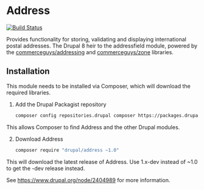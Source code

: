 Address
=======
[![Build Status](https://travis-ci.org/bojanz/address.svg?branch=8.x-1.x)](https://travis-ci.org/bojanz/address)

Provides functionality for storing, validating and displaying international postal addresses.
The Drupal 8 heir to the addressfield module, powered by the [commerceguys/addressing](https://github.com/commerceguys/addressing) and [commerceguys/zone](https://github.com/commerceguys/zone) libraries.

Installation
-------------
This module needs to be installed via Composer, which will download the required libraries.

1. Add the Drupal Packagist repository

    ```sh
    composer config repositories.drupal composer https://packages.drupal.org/8
    ```
This allows Composer to find Address and the other Drupal modules.

2. Download Address

   ```sh
   composer require "drupal/address ~1.0"
   ```
This will download the latest release of Address.
Use 1.x-dev instead of ~1.0 to get the -dev release instead.

See https://www.drupal.org/node/2404989 for more information.
